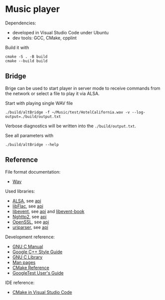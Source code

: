 # Music player

Dependencies:
* developed in Visual Studio Code under Ubuntu
* dev tools: GCC, CMake, cpplint

Build it with
```
cmake -S . -B build
cmake --build build
```

## Bridge

Brige can be used to start player in server mode to receive commands from the network or select a file to play it via ALSA.

Start with playing single WAV file
```
./build/altBridge -f ~/Music/test/HotelCalifornia.wav -v --log-output=./build/output.txt
```
Verbose diagnostics will be written into the `./build/output.txt`.

See all parameters with
```
./build/altBridge --help
```

## Reference

File format documentation:
* [Wav](http://tiny.systems/software/soundProgrammer/WavFormatDocs.pdf)

Used libraries:
* [ALSA](https://www.alsa-project.org/wiki/Main_Page), see [api](https://www.alsa-project.org/alsa-doc/alsa-lib/)
* [libFlac](https://www.xiph.org/flac/), see [api](https://www.xiph.org/flac/api/index.html)
* [libevent](https://libevent.org/), see [api](https://libevent.org/doc/) and [libevent-book](http://www.wangafu.net/~nickm/libevent-book/)
* [Nghttp2](http://nghttp2.org/), see [api](http://nghttp2.org/documentation/apiref.html)
* [OpenSSL](https://www.openssl.org/), see [api](https://www.openssl.org/docs/manmaster/man3/)
* [uriparser](https://uriparser.github.io/), see [api](https://uriparser.github.io/doc/api/latest/)

Development reference:
* [GNU C Manual](https://www.gnu.org/software/gnu-c-manual/gnu-c-manual.html)
* [Google C++ Style Guide](https://google.github.io/styleguide/cppguide.html)
* [GNU C Library](https://www.gnu.org/software/libc/manual/html_node/)
* [Man pages](https://www.man7.org/linux/man-pages/man2/poll.2.html)
* [CMake Reference](https://cmake.org/cmake/help/v3.22/index.html)
* [GoogleTest User's Guide](https://google.github.io/googletest/)

IDE reference:
* [CMake in Visual Studio Code](https://code.visualstudio.com/docs/cpp/cmake-linux)
